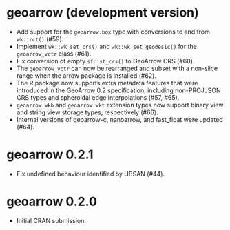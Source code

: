 # geoarrow (development version)

* Add support for the `geoarrow.box` type with conversions to
  and from `wk::rct()` (#59).
* Implement `wk::wk_set_crs()` and `wk::wk_set_geodesic()` for the
  `geoarrow_vctr` class (#61).
* Fix conversion of empty `sf::st_crs()` to GeoArrow CRS (#60).
* The `geoarrow_vctr` can now be rearranged and subset with a non-slice
  range when the arrow package is installed (#62).
* The R package now supports extra metadata features that were introduced
  in the GeoArrow 0.2 specification, including non-PROJJSON CRS types
  and spheroidal edge interpolations (#57, #65).
* `geoarrow.wkb` and `geoarrow.wkt` extension types now support
  binary view and string view storage types, respectively (#66).
* Internal versions of geoarrow-c, nanoarrow, and fast_float were updated
  (#64).

# geoarrow 0.2.1

* Fix undefined behaviour identified by UBSAN (#44).

# geoarrow 0.2.0

* Initial CRAN submission.

